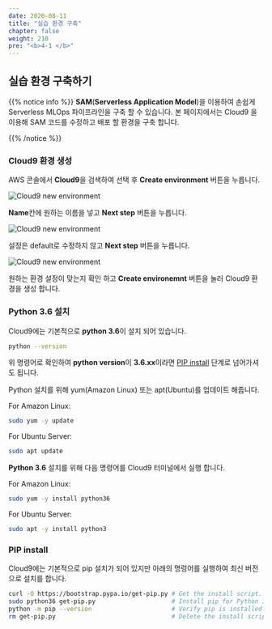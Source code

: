 ```yaml
---
date: 2020-08-11
title: "실습 환경 구축"
chapter: false
weight: 210
pre: "<b>4-1 </b>"
---
```


## 실습 환경 구축하기
{{% notice info %}}
**SAM**(**Serverless Application Model**)을 이용하여 손쉽게 Serverless MLOps 파이프라인을 구축 할 수 있습니다.
본 페이지에서는 Cloud9 을 이용해 SAM 코드를 수정하고 배포 할 환경을 구축 합니다.

{{% /notice %}}

### Cloud9 환경 생성
AWS 콘솔에서 **Cloud9**을 검색하여 선택 후 **Create environment** 버튼을 누릅니다.

![Cloud9 new environment](/images/preparation/c9newenv.png)

**Name**칸에 원하는 이름을 넣고 **Next step** 버튼을 누릅니다.

![Cloud9 new environment](/images/preparation/c9newenv2.png)

설정은 default로 수정하지 않고 **Next step** 버튼을 누릅니다.

![Cloud9 new environment](/images/preparation/c9newenv3.png)

원하는 환경 설정이 맞는지 확인 하고 **Create environemnt** 버튼을 눌러 Cloud9 환경을 생성 합니다.

### Python 3.6 설치
Cloud9에는 기본적으로 **python 3.6**이 설치 되어 있습니다.
```bash
python --version
```
위 명령어로 확인하여 **python version**이 **3.6.xx**이라면 [PIP install](#pip-install) 단계로 넘어가셔도 됩니다.

Python 설치를 위해 yum(Amazon Linux) 또는 apt(Ubuntu)를 업데이트 해줍니다.

For Amazon Linux:
```bash
sudo yum -y update
```
For Ubuntu Server:
```bash
sudo apt update
```

**Python 3.6** 설치를 위해 다음 명령어를 Cloud9 터미널에서 실행 합니다.


For Amazon Linux:
```bash
sudo yum -y install python36
```

For Ubuntu Server:
```bash
sudo apt -y install python3
```
### PIP install
Cloud9에는 기본적으로 pip 설치가 되어 있지만 아래의 명렁어를 실행하여 최신 버전으로 설치를 합니다.
```bash
curl -O https://bootstrap.pypa.io/get-pip.py # Get the install script.
sudo python36 get-pip.py                     # Install pip for Python 3.6.
python -m pip --version                      # Verify pip is installed.
rm get-pip.py                                # Delete the install script.
```




<!--
### SAM CLI 설치
SAM CLI 설치를 위해서 먼저 Homebrew를 설치 합니다. 다음의 코드를 Cloud9 IDE의 terminal에서 실행 합니다.
```
sh -c "$(curl -fsSL https://raw.githubusercontent.com/Linuxbrew/install/master/install.sh)"
```
PATH에 Homebrew를 추가하기 위해 다음의 코드를 실행 합니다.
```
test -d ~/.linuxbrew && eval $(~/.linuxbrew/bin/brew shellenv)
test -d /home/linuxbrew/.linuxbrew && eval $(/home/linuxbrew/.linuxbrew/bin/brew shellenv)
test -r ~/.bash_profile && echo "eval \$($(brew --prefix)/bin/brew shellenv)" >>~/.bash_profile
echo "eval \$($(brew --prefix)/bin/brew shellenv)" >>~/.profile
```
Homebrew가 잘 설치 되었는지 확인합니다.
```
brew --version
```
정상적으로 설치 되었다면 아래와 비슷한 메세지를 확인 하실 수 있습니다.
``` shell
Homebrew 2.4.11
Homebrew/linuxbrew-core (git revision 037fd; last commit 2020-08-12)
```
Homebrew가 정상적으로 설치 되었다면 다음 코드를 terminal에서 실행하여 **AWS SAM CLI** 를 설치 합니다.
```
brew tap aws/tap
brew install aws-sam-cli
```
Terminal에서 다음 명령어를 실행하여 SAM CLI가 정상적으로 설치 되었는지 확인 합니다.
```
sam --version
```
SAM CLI가 정상적으로 설치 되었다면 다음과 같은 메세지를 확인 할 수 있습니다.
``` bash
SAM CLI, version 1.0.0
```
-->